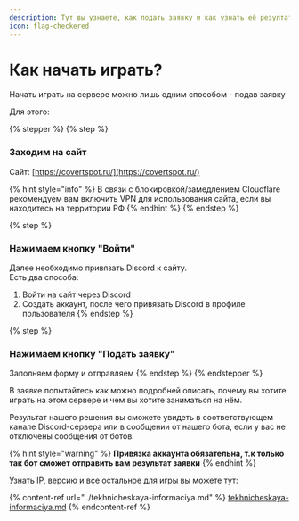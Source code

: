 ```yaml
---
description: Тут вы узнаете, как подать заявку и как узнать её резултат
icon: flag-checkered
---
```


# Как начать играть?

Начать играть на сервере можно лишь одним способом  - подав заявку

Для этого:

{% stepper %}
{% step %}
### Заходим на сайт

Сайт: [https://covertspot.ru/](https://covertspot.ru/)

{% hint style="info" %}
В связи с блокировкой/замедлением Cloudflare рекомендуем вам включить VPN для использования сайта, если вы находитесь на территории РФ
{% endhint %}
{% endstep %}

{% step %}
### Нажимаем кнопку "Войти"

Далее необходимо привязать Discord  к сайту.\
Есть два способа:

1. Войти на сайт через Discord
2. Создать аккаунт, после чего привязать Discord в профиле пользователя
{% endstep %}

{% step %}
### Нажимаем кнопку "Подать  заявку"

Заполняем форму и отправляем
{% endstep %}
{% endstepper %}

В заявке попытайтесь как можно подробней описать, почему вы хотите играть на этом сервере и чем вы хотите заниматься на нём.&#x20;

Результат нашего решения вы сможете увидеть в соответствующем канале Discord-сервера или в сообщении от нашего бота, если у вас не отключены сообщения от ботов.&#x20;

{% hint style="warning" %}
**Привязка аккаунта обязательна, т.к только так бот сможет отправить вам результат заявки**
{% endhint %}



Узнать IP, версию и все остальное для игры вы можете тут:&#x20;

{% content-ref url="../tekhnicheskaya-informaciya.md" %}
[tekhnicheskaya-informaciya.md](../tekhnicheskaya-informaciya.md)
{% endcontent-ref %}

